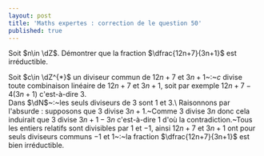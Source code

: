 ```yaml
---
layout: post
title: 'Maths expertes : correction de le question 50'
published: true
---
```



Soit $n\in \dZ$. Démontrer que la fraction $\dfrac{12n+7}{3n+1}$ est irréductible.

Soit $c\in \dZ^{*}$ un diviseur commun de $12n+7$ et $3n+1$~:~$c$ divise toute combinaison linéaire de $12n+7$ et $3n+1$, soit par exemple $12n+7-4(3n+1)$ c'est-à-dire $3$.\
Dans $\dN$~:~les seuls diviseurs de 3 sont 1 et 3.\\
Raisonnons par l'absurde : supposons que $3$ divise $3n+1$.~Comme $3$ divise $3n$ donc cela induirait que 3 divise $3n+1-3n$ c'est-à-dire $1$ d'où la contradiction.~Tous les entiers relatifs sont divisibles par $1$ et $-1$, ainsi $12n+7$ et $3n+1$ ont pour seuls diviseurs communs $-1$ et $1$~:~la fraction $\dfrac{12n+7}{3n+1}$ est bien irréductible.
